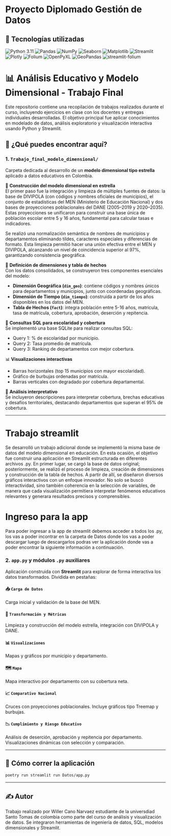 # Proyecto Diplomado Gestión de Datos

## 🧩 Tecnologías utilizadas

![Python 3.11](https://img.shields.io/badge/Python-3.11-blue)
![Pandas](https://img.shields.io/badge/Pandas-%3E%3D2.3.0-%2332CD32)
![NumPy](https://img.shields.io/badge/NumPy-%3E%3D2.3.0-%23008080)
![Seaborn](https://img.shields.io/badge/Seaborn-%3E%3D0.13.2-%23FF69B4)
![Matplotlib](https://img.shields.io/badge/Matplotlib-%3E%3D3.10.3-%23FF8C00)
![Streamlit](https://img.shields.io/badge/Streamlit-%3E%3D1.46.1-%23FF4B4B)
![Plotly](https://img.shields.io/badge/Plotly-%3E%3D6.2.0-%236A5ACD)
![Folium](https://img.shields.io/badge/Folium-%3E%3D0.20.0-%23C71585)
![OpenPyXL](https://img.shields.io/badge/OpenPyXL-%3E%3D3.1.5-%2300BFFF)
![GeoPandas](https://img.shields.io/badge/GeoPandas-%3E%3D1.1.1-%239ACD32)
![streamlit-folium](https://img.shields.io/badge/Streamlit--Folium-%3E%3D0.25.0-%23F08080)


# 📊 Análisis Educativo y Modelo Dimensional - Trabajo Final

Este repositorio contiene una recopilación de trabajos realizados durante el curso, incluyendo ejercicios en clase con los docentes y entregas individuales desarrolladas. El objetivo principal fue aplicar conocimientos en modelado de datos, análisis exploratorio y visualización interactiva usando Python y Streamlit.

## 🧠 ¿Qué puedes encontrar aquí?

### 1. `Trabajo_final_modelo_dimensional/`
Carpeta dedicada al desarrollo de un **modelo dimensional tipo estrella** aplicado a datos educativos en Colombia.

🧱 **Construcción del modelo dimensional en estrella**  
El primer paso fue la integración y limpieza de múltiples fuentes de datos: la base de DIVIPOLA (con códigos y nombres oficiales de municipios), el conjunto de estadísticas del MEN (Ministerio de Educación Nacional) y dos bases de proyecciones poblacionales del DANE (2005–2019 y 2020–2035). Estas proyecciones se unificaron para construir una base única de población escolar entre 5 y 16 años, fundamental para calcular tasas e indicadores.

Se realizó una normalización semántica de nombres de municipios y departamentos eliminando tildes, caracteres especiales y diferencias de formato. Esta limpieza permitió hacer una unión efectiva entre el MEN y DIVIPOLA, alcanzando un nivel de coincidencia superior al 97%, garantizando consistencia geográfica.

🧭 **Definición de dimensiones y tabla de hechos**  
Con los datos consolidados, se construyeron tres componentes esenciales del modelo:

- **Dimensión Geográfica (`dim_geo`)**: contiene códigos y nombres únicos para departamentos y municipios, junto con coordenadas geográficas.
- **Dimensión de Tiempo (`dim_tiempo`)**: construida a partir de los años disponibles en los datos del MEN.
- **Tabla de Hechos (`fact`)**: integra población entre 5-16 años, matrícula, tasa de matrícula, cobertura, aprobación, deserción y repitencia.

🧮 **Consultas SQL para escolaridad y cobertura**  
Se implementó una base SQLite para realizar consultas SQL:
- Query 1: % de escolaridad por municipio.
- Query 2: Tasa promedio de matrícula.
- Query 3: Ranking de departamentos con mejor cobertura.

📊 **Visualizaciones interactivas**
- Barras horizontales (top 15 municipios con mayor escolaridad).
- Gráfico de burbujas ordenadas por matrícula.
- Barras verticales con degradado por cobertura departamental.

🧠 **Análisis interpretativo**  
Se incluyeron descripciones para interpretar cobertura, brechas educativas y desafíos territoriales, destacando departamentos que superan el 95% de cobertura.

---
# Trabajo streamlit

Se desarrolló un trabajo adicional donde se implementó la misma base de datos del modelo dimensional en educación. En esta ocasión, el objetivo fue construir una aplicación en Streamlit estructurada en diferentes archivos .py. En primer lugar, se cargó la base de datos original; posteriormente, se realizó el proceso de limpieza, creación de dimensiones y construcción de la tabla de hechos. A partir de allí, se diseñaron diversos gráficos interactivos con un enfoque innovador. No solo se buscó interactividad, sino también coherencia en la selección de variables, de manera que cada visualización permitiera interpretar fenómenos educativos relevantes y generara resultados precisos y comprensibles.

# Ingreso para la app

Para poder ingresar a la app de streamlit debemos acceder a todos los .py, los vas a poder incontrar en la carpeta de Datos donde los vas a poder descargar luego de descargarlos podras ver la aplicación donde vas a poder encontrar la siguiente información a continuación.

### 2. `app.py` y módulos `.py` auxiliares
Aplicación construida con **Streamlit** para explorar de forma interactiva los datos transformados. Dividida en pestañas:

#### 📥 `Carga de Datos`
Carga inicial y validación de la base del MEN.

#### 🔧 `Transformación y Métricas`
Limpieza y construcción del modelo estrella, integración con DIVIPOLA y DANE.

#### 📊 `Visualizaciones`
Mapas y gráficos por municipio y departamento.

#### 🗺️ `Mapa`

Mapa interactivo por departamento con su cobertura neta.

#### 📈 `Comparativo Nacional`
Cruces con proyecciones poblacionales. Incluye gráficos tipo Treemap y burbujas.

#### 📉 `Cumplimiento y Riesgo Educativo`
Análisis de deserción, aprobación y repitencia por departamento. Visualizaciones dinámicas con selección y comparación.

---

## 🚀 Cómo correr la aplicación
```bash
poetry run streamlit run Datos/app.py
```

---

## ✍️ Autor
Trabajo realizado por Willer Cano Narvaez estudiante de la universdiad Santo Tomas de colombia como parte del curso de análisis y visualización de datos. Se integraron herramientas de ingeniería de datos, SQL, modelos dimensionales y Streamlit.
